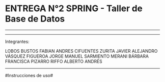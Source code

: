 # ENTREGA N°2 SPRING - Taller de Base de Datos #
--------------------------------------

--------------------------------------
Integrantes:

LOBOS BUSTOS FABIAN ANDRES
CIFUENTES ZURITA JAVIER ALEJANDRO
VÁSQUEZ FIGUEROA JORGE MANUEL
SARMIENTO MERANI BÁRBARA FRANCISCA
PIZARRO RIFFO ALBERTO ANDRÉS

---------------------------------------
#Instrucciones de uso#
